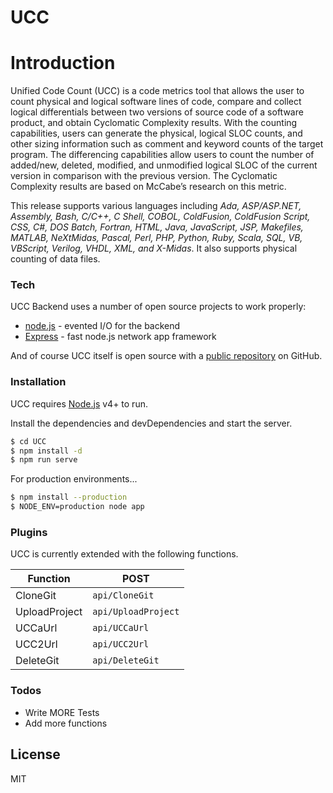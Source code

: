 # UCC

# Introduction
Unified Code Count (UCC) is a code metrics tool that allows the user to count physical and logical software lines of code, compare and collect logical differentials between two versions of source code of a software product, and obtain Cyclomatic Complexity results. With the counting capabilities, users can generate the physical, logical SLOC counts, and other sizing information such as comment and keyword counts of the target program. The differencing capabilities allow users to count the number of added/new, deleted, modified, and unmodified logical SLOC of the current version in comparison with the previous version. The Cyclomatic Complexity results are based on McCabe’s research on this metric.

This release supports various languages including *Ada, ASP/ASP.NET, Assembly, Bash, C/C++, C Shell, COBOL, ColdFusion, ColdFusion Script, CSS, C#, DOS Batch, Fortran, HTML, Java, JavaScript, JSP, Makefiles, MATLAB, NeXtMidas, Pascal, Perl, PHP, Python, Ruby, Scala, SQL, VB, VBScript, Verilog, VHDL, XML, and X-Midas*. It also supports physical counting of data files.
### Tech

UCC Backend uses a number of open source projects to work properly:

* [node.js] - evented I/O for the backend
* [Express] - fast node.js network app framework

And of course UCC itself is open source with a [public repository][ucc] on GitHub.

### Installation
UCC requires [Node.js](https://nodejs.org/) v4+ to run.

Install the dependencies and devDependencies and start the server.

```sh
$ cd UCC
$ npm install -d
$ npm run serve
```

For production environments...

```sh
$ npm install --production
$ NODE_ENV=production node app
```

### Plugins

UCC is currently extended with the following functions.

| Function | POST |
| ------ | ------ |
| CloneGit | ```api/CloneGit``` |
| UploadProject | ```api/UploadProject``` |
| UCCaUrl | ```api/UCCaUrl``` |
| UCC2Url | ```api/UCC2Url``` |
| DeleteGit | ```api/DeleteGit``` |

### Todos

 - Write MORE Tests
 - Add more functions

License
----

MIT

   [ucc]: <https://github.com/hcthanhhh/UCC>
   [node.js]: <http://nodejs.org>
   [express]: <http://expressjs.com>

